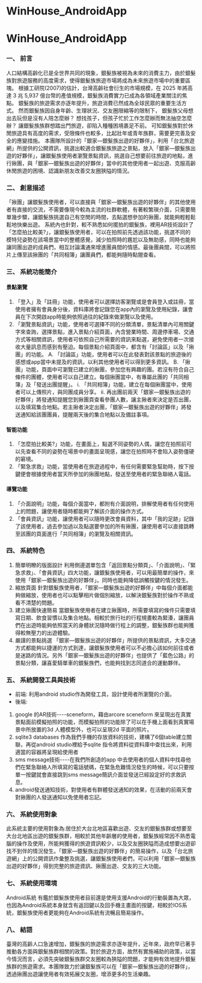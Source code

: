 # WinHouse_AndroidApp
# WinHouse_AndroidApp
### 一、	前言
人口結構高齡化已是全世界共同的現象，銀髮族被視為未來的消費主力，由於銀髮族對旅遊服務的高度需求，使得銀髮族旅遊市場將成為未來旅遊市場中的重要區塊。
根據工研院(2007)的估計，台灣高齡社會衍生的市場規模，在 2025 年將高達 3 兆 5,937 億台幣的產值規模，銀髮族消費實力已成為各領域產業關注的焦點。
銀髮族的旅遊需求亦逐年提升，旅遊消費已然成為全球民眾的重要生活方式。
然而銀髮族因自身年齡、生理狀況、交友圈限縮等的限制下，
銀髮族父母想出去玩但是沒有人陪怎麼辦？
想找孩子，但孩子忙於工作怎麼辦而無法抽空怎麼辦？
讓銀髮族族群想踏出門旅遊，卻陷入種種困境裹足不前。
可知銀髮族對於休閒旅遊具有高度的需求，受限條件也較多，比起壯年或青年族群，需要更完善及安全的應變措施。
本團隊所設計的「銀家—銀髮族出遊的好夥伴」，利用「台北旅遊網」所提供的公開資訊，挑選出較適合銀髮族旅遊之景點，放入「銀家—銀髮族出遊的好夥伴」，讓銀髮族使用者瀏覽景點資訊，挑選自己想要前往旅遊的地點，進行揪團，與「銀家—銀髮族出遊的好夥伴」當中的其他使用者一起出遊、克服高齡休閒旅遊的困境、認識新朋友改善交友圈狹隘的情況。
### 二、	創意描述
  「揪團」讓銀髮族使用者，可以直接與「銀家—銀髮族出遊的好夥伴」的其他使用者有直接的交流，不需要像現今較為主流的社群軟體，有著較繁瑣介面，只需要簡單幾步驟，讓銀髮族挑選自己有空閒的時間，去點選想參加的揪團，就能夠輕輕鬆鬆地快樂出遊。
  系統內也針對，較不熟悉如何擺拍的銀髮族，裡用AR技術設計了「怎麼拍比較美?」，讓銀髮族使用者，可以在拍照前先透過該功能，挑選不同的模特兒姿勢在該場景當中的整體感覺，減少拍照時的尷尬以及無助感，同時也能夠讓同團出遊的成員們，相互討論溝通來增進團員間的情感。最後團員間，可以將照片上傳至該揪團的「共同相簿」讓團員們，都能夠隨時點閱查看。

### 三、	系統功能簡介
#### 景點瀏覽
1.	「登入」及「註冊」功能，使用者可以選擇訪客瀏覽或是會員登入或註冊，當使用者擁有會員身分後，資料庫將會記錄您在app內的瀏覽及使用紀錄，讓會員在下次開啟app時能夠依照過往的紀錄來做瀏覽以及使用。
2.	「瀏覽景點資訊」功能，使用者可選擇不同的分類清單，景點清單內可用關鍵字來查詢，選擇景點，進入景點介紹頁面，內含營業時間、周邊停車場、交通方式等相關資訊，使用者可依照自己所需要的資訊來點選，避免使用者一次接收大量訊息而感到有壓迫。每個景點介紹頁面中，都含有「討論區」以及「揪團」的功能。
    A.	「討論區」功能，使用者可以在此發表對該景點的旅遊後的感想或app當中未提及的資訊，以利其他使用者可以得到更多資訊。
    B.	「揪團」功能，頁面中可瀏覽已建立的揪團，參加您有興趣的團。若沒有符合自己條件的團體，使用者可以自己建立。每個揪團當中，有專屬此團的「共同相簿」及「發送出團提醒」。
        i.	「共同相簿」功能，建立在每個揪團當中，使用者可以上傳照片，與同團成員分享。
        ii.	再出團前兩天「銀家—銀髮族出遊的好夥伴」將發通知提醒您到揪團頁查看參團人數，讓主揪者來決定是否出團，以及填寫集合地點。若主揪者決定出團，「銀家—銀髮族出遊的好夥伴」將發送通知給該團團員，提醒兩天後的集合地點以及備註事項。
#### 智能功能
1.	「怎麼拍比較美?」功能，在畫面上，點選不同姿勢的人偶，讓您在拍照前可以先查看不同的姿勢在場景中的畫面呈現感，讓您在拍照時不會陷入姿勢僵硬的窘境。
2.	「緊急求救」功能，當使用者在旅遊過程中，有任何需要緊急幫助時，按下按鍵便會根據使用者當天所參加的揪團地點，發送至使用者的緊急聯絡人電話。
#### 導覽功能
1.	「介面說明」功能，每個介面當中，都附有介面說明，排解使用者有任何使用上的問題，讓使用者隨時都能夠了解該介面的操作方式。
2.	「會員資訊」功能，讓使用者可以隨時更改會員資料，其中「我的足跡」記錄了該使用者，過去參加過以及點選要參加的所有揪團，讓使用者可以直接跳轉至該團的頁面進行「共同相簿」的瀏覽及相關資訊。

### 四、	系統特色
1. 簡單明瞭的版面設計
利用側邊選單包含「返回景點分類頁」、「介面說明」、「緊急求救」、「會員資訊」四大功能，讓銀髮族使用者，可以用最簡單的操作，來使用「銀家—銀髮族出遊的好夥伴」。同時也能夠降低誤觸按鍵的情況發生。
2. 縮放頁面
針對銀髮族使用者，「銀家—銀髮族出遊的好夥伴」中每個介面都能夠做縮放，使用者也可以點擊相片做個別縮放，以解決銀髮族對於操作不熟或看不清楚的問題。
3. 建立揪團快速簡易
當銀髮族使用者在建立揪團時，所需要填寫的條件只需要填寫日期、飲食習慣以及集合地點。相較於旅行社的行程規畫較為緊湊，讓團員們在出遊時能夠依照當天的身體狀況隨時做行程上的調整，銀髮族群也能夠獲得較無壓力的出遊體驗。
4. 嚴謹的景點挑選
「銀家—銀髮族出遊的好夥伴」所提供的景點資訊，大多交通方式都能夠以捷運的方式到達，讓銀髮族使用者可以不必擔心該如何前往或者是迷路的情況。另外「銀家—銀髮族出遊的好夥伴」也提供了「藍色公路」的景點分類，讓喜愛騎單車的銀髮族們，也能夠找到志同道合的運動夥伴。
### 五、	系統開發工具與技術
* 前端:
利用android studio作為開發工具，設計使用者所瀏覽的介面。
* 後端:
1.	google 的AR技術----sceneform，藉由arcore sceneform 來呈現出在真實景點面前模擬拍照的功能，而模擬拍照的功能除了可以在手機上面看到真實場景中所放置的3d 人體模型外，也可以呈現2d 平面的照片。
2.	sqlite3 databases 作為我們手機的存放資料的技術，建構了6個table建立關聯，再從android studio裡給予sqlite 指令將資料從資料庫中查找出來，利用適當的容器將呈現給使用者
3.	sms message技術----在我們所創造的app 中去使用者的個人資料中找尋他們在緊急聯絡人所填寫的電話號碼，在緊急危難情況發生的時候，可以只要按單一按鍵就會直接跳到sms message簡訊介面並發送已經設定好的求救訊息。
4.	android發送通知技術，對使用者有群體發送通知的效果，在活動的前兩天會對揪團的人發送通知以免使用者忘記。

### 六、	系統使用對象
  此系統主要的使用對象為:居住於大台北地區喜歡出遊、交友的銀髮族群或想要至大台北地區出遊的銀髮族群，相較於其他年齡層的使用者，銀髮族經常因不熟悉電腦的操作及使用，所能夠獲得的旅遊資訊較少，以及交友圈狹隘而造成想要出遊卻找不到伴的情況發生。「銀家—銀髮族出遊的好夥伴」的簡易操作，以及「台北旅遊網」上的公開資訊作彙整及挑選，讓銀髮族使用者們，可以利用「銀家—銀髮族出遊的好夥伴」得到完整的旅遊資訊、揪團出遊、交友的三大功能。

### 七、	系統使用環境
Android系統
  有鑑於銀髮族使用者目前還是使用支援Android的行動裝置為大眾，也因為Android系統本身就含有返回鍵以及回手機主畫面的按鍵，相較於IOS系統，銀髮族使用者更能夠在Android系統有流暢且簡易操作。

### 八、	結語
  臺灣的高齡人口急速增加，銀髮族的旅遊需求亦逐年提升，近年來，政府早已著手推動各方面與銀髮族群相關的政策。對於旅遊方面，故然有實施補助的政策，以當今情況而言，必須先突破銀髮族群交友圈較為狹隘的問題，才能夠有效地提升銀髮族群的旅遊需求。本團隊致力於讓銀髮族可以在「銀家—銀髮族出遊的好夥伴」，透過揪團出遊讓使用者有效拓展交友圈，增添更多的生活樂趣。
